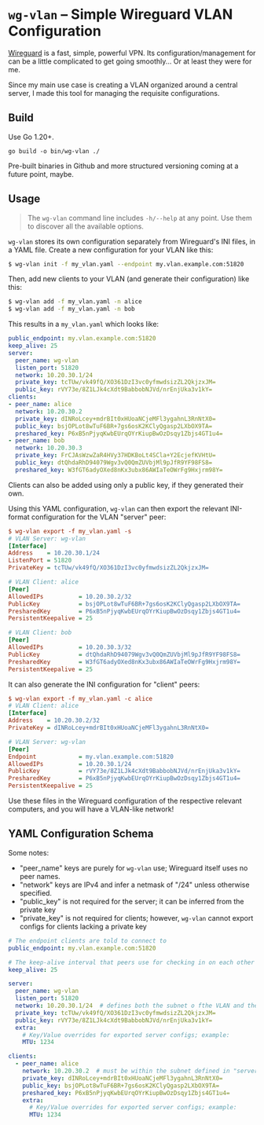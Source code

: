 # `wg-vlan` &ndash; Simple Wireguard VLAN Configuration

[Wireguard](https://www.wireguard.com/) is a fast, simple, powerful VPN. Its configuration/management for can be a little complicated to get going smoothly... Or at least they were for me.

Since my main use case is creating a VLAN organized around a central server, I made this tool for managing the requisite configurations.

## Build

Use Go 1.20+.

```
go build -o bin/wg-vlan ./
```

Pre-built binaries in Github and more structured versioning coming at a future point, maybe.

## Usage

> The `wg-vlan` command line includes `-h/--help` at any point. Use them to discover all the available options.

`wg-vlan` stores its own configuration separately from Wireguard's INI files, in a YAML file. Create a new configuration for your VLAN like this:

```bash
$ wg-vlan init -f my_vlan.yaml --endpoint my.vlan.example.com:51820
```

Then, add new clients to your VLAN (and generate their configuration) like this:

```bash
$ wg-vlan add -f my_vlan.yaml -n alice
$ wg-vlan add -f my_vlan.yaml -n bob
```

This results in a `my_vlan.yaml` which looks like:

```yaml
public_endpoint: my.vlan.example.com:51820
keep_alive: 25
server:
  peer_name: wg-vlan
  listen_port: 51820
  network: 10.20.30.1/24
  private_key: tcTUw/vk49fQ/XO361DzI3vc0yfmwdsizZL2QkjzxJM=
  public_key: rVY73e/8Z1LJk4cXdt9BabbobNJVd/nrEnjUka3v1kY=
clients:
- peer_name: alice
  network: 10.20.30.2
  private_key: dINRoLcey+mdrBIt0xHUoaNCjeMFl3ygahnL3RnNtX0=
  public_key: bsjOPLot8wTuF6BR+7gs6osK2KClyQgasp2LXbOX9TA=
  preshared_key: P6xB5nPjyqKwbEUrqOYrKiupBwOzDsqy1Zbjs4GT1u4=
- peer_name: bob
  network: 10.20.30.3
  private_key: FrCJAsWzwZaR4HVy37HDKBoLt4SCla+Y2EcjefKVHtU=
  public_key: dtQhdaRhD94079Wgv3vQ0QmZUVbjMl9pJfR9YF98FS8=
  preshared_key: W3fGT6adyOXed8nKx3ubx86AWIaTeOWrFg9Hxjrm98Y=
```

Clients can also be added using only a public key, if they generated their own.

Using this YAML configuration, `wg-vlan` can then export the relevant INI-format configuration for the VLAN "server" peer:

```ini
$ wg-vlan export -f my_vlan.yaml -s
# VLAN Server: wg-vlan
[Interface]
Address    = 10.20.30.1/24
ListenPort = 51820
PrivateKey = tcTUw/vk49fQ/XO361DzI3vc0yfmwdsizZL2QkjzxJM=

# VLAN Client: alice
[Peer]
AllowedIPs          = 10.20.30.2/32
PublicKey           = bsjOPLot8wTuF6BR+7gs6osK2KClyQgasp2LXbOX9TA=
PresharedKey        = P6xB5nPjyqKwbEUrqOYrKiupBwOzDsqy1Zbjs4GT1u4=
PersistentKeepalive = 25

# VLAN Client: bob
[Peer]
AllowedIPs          = 10.20.30.3/32
PublicKey           = dtQhdaRhD94079Wgv3vQ0QmZUVbjMl9pJfR9YF98FS8=
PresharedKey        = W3fGT6adyOXed8nKx3ubx86AWIaTeOWrFg9Hxjrm98Y=
PersistentKeepalive = 25
```

It can also generate the INI configuration for "client" peers:

```ini
$ wg-vlan export -f my_vlan.yaml -c alice
# VLAN Client: alice
[Interface]
Address    = 10.20.30.2/32
PrivateKey = dINRoLcey+mdrBIt0xHUoaNCjeMFl3ygahnL3RnNtX0=

# VLAN Server: wg-vlan
[Peer]
Endpoint            = my.vlan.example.com:51820
AllowedIPs          = 10.20.30.1/24
PublicKey           = rVY73e/8Z1LJk4cXdt9BabbobNJVd/nrEnjUka3v1kY=
PresharedKey        = P6xB5nPjyqKwbEUrqOYrKiupBwOzDsqy1Zbjs4GT1u4=
PersistentKeepalive = 25
```

Use these files in the Wireguard configuration of the respective relevant computers, and you will have a VLAN-like network!

## YAML Configuration Schema

Some notes:

   * "peer_name" keys are purely for `wg-vlan` use; Wireguard itself uses no peer names.
   * "network" keys are IPv4 and infer a netmask of "/24" unless otherwise specified.
   * "public_key" is not required for the server; it can be inferred from the private key
   * "private_key" is not required for clients; however, `wg-vlan` cannot export configs for clients lacking a private key

```yaml
# The endpoint clients are told to connect to
public_endpoint: my.vlan.example.com:51820

# The keep-alive interval that peers use for checking in on each other
keep_alive: 25

server:
  peer_name: wg-vlan
  listen_port: 51820
  network: 10.20.30.1/24  # defines both the subnet o fthe VLAN and the IP of the server itself (within the subnet)
  private_key: tcTUw/vk49fQ/XO361DzI3vc0yfmwdsizZL2QkjzxJM=
  public_key: rVY73e/8Z1LJk4cXdt9BabbobNJVd/nrEnjUka3v1kY=
  extra:
    # Key/Value overrides for exported server configs; example:
    MTU: 1234

clients:
  - peer_name: alice
    network: 10.20.30.2  # must be within the subnet defined in "server"
    private_key: dINRoLcey+mdrBIt0xHUoaNCjeMFl3ygahnL3RnNtX0=
    public_key: bsjOPLot8wTuF6BR+7gs6osK2KClyQgasp2LXbOX9TA=
    preshared_key: P6xB5nPjyqKwbEUrqOYrKiupBwOzDsqy1Zbjs4GT1u4=
    extra: 
      # Key/Value overrides for exported server configs; example:
      MTU: 1234